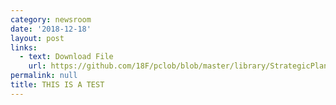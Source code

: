 ```yaml
---
category: newsroom
date: '2018-12-18'
layout: post
links:
  - text: Download File
    url: https://github.com/18F/pclob/blob/master/library/StrategicPlan_2016-2018.pdf
permalink: null
title: THIS IS A TEST
---
```


